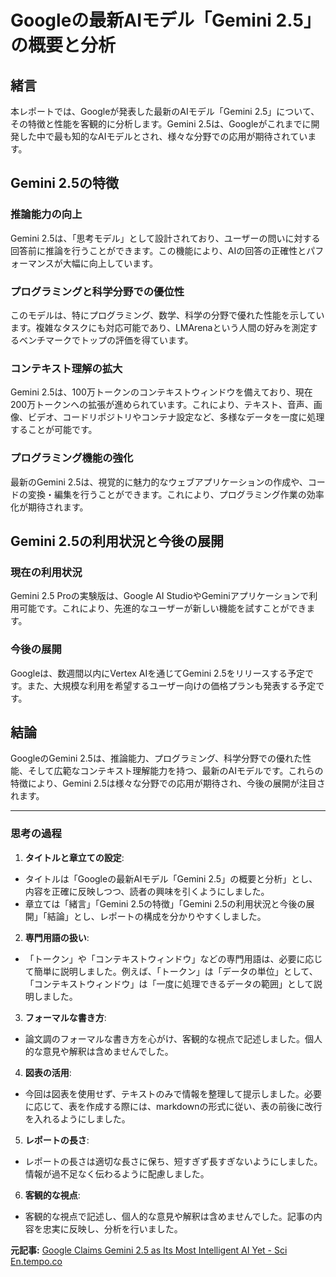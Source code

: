 # Googleの最新AIモデル「Gemini 2.5」の概要と分析

## 緒言

本レポートでは、Googleが発表した最新のAIモデル「Gemini 2.5」について、その特徴と性能を客観的に分析します。Gemini 2.5は、Googleがこれまでに開発した中で最も知的なAIモデルとされ、様々な分野での応用が期待されています。

## Gemini 2.5の特徴

### 推論能力の向上

Gemini 2.5は、「思考モデル」として設計されており、ユーザーの問いに対する回答前に推論を行うことができます。この機能により、AIの回答の正確性とパフォーマンスが大幅に向上しています。

### プログラミングと科学分野での優位性

このモデルは、特にプログラミング、数学、科学の分野で優れた性能を示しています。複雑なタスクにも対応可能であり、LMArenaという人間の好みを測定するベンチマークでトップの評価を得ています。

### コンテキスト理解の拡大

Gemini 2.5は、100万トークンのコンテキストウィンドウを備えており、現在200万トークンへの拡張が進められています。これにより、テキスト、音声、画像、ビデオ、コードリポジトリやコンテナ設定など、多様なデータを一度に処理することが可能です。

### プログラミング機能の強化

最新のGemini 2.5は、視覚的に魅力的なウェブアプリケーションの作成や、コードの変換・編集を行うことができます。これにより、プログラミング作業の効率化が期待されます。

## Gemini 2.5の利用状況と今後の展開

### 現在の利用状況

Gemini 2.5 Proの実験版は、Google AI StudioやGeminiアプリケーションで利用可能です。これにより、先進的なユーザーが新しい機能を試すことができます。

### 今後の展開

Googleは、数週間以内にVertex AIを通じてGemini 2.5をリリースする予定です。また、大規模な利用を希望するユーザー向けの価格プランも発表する予定です。

## 結論

GoogleのGemini 2.5は、推論能力、プログラミング、科学分野での優れた性能、そして広範なコンテキスト理解能力を持つ、最新のAIモデルです。これらの特徴により、Gemini 2.5は様々な分野での応用が期待され、今後の展開が注目されます。

---

### 思考の過程

1. **タイトルと章立ての設定**:
 - タイトルは「Googleの最新AIモデル「Gemini 2.5」の概要と分析」とし、内容を正確に反映しつつ、読者の興味を引くようにしました。
 - 章立ては「緒言」「Gemini 2.5の特徴」「Gemini 2.5の利用状況と今後の展開」「結論」とし、レポートの構成を分かりやすくしました。

2. **専門用語の扱い**:
 - 「トークン」や「コンテキストウィンドウ」などの専門用語は、必要に応じて簡単に説明しました。例えば、「トークン」は「データの単位」として、「コンテキストウィンドウ」は「一度に処理できるデータの範囲」として説明しました。

3. **フォーマルな書き方**:
 - 論文調のフォーマルな書き方を心がけ、客観的な視点で記述しました。個人的な意見や解釈は含めませんでした。

4. **図表の活用**:
 - 今回は図表を使用せず、テキストのみで情報を整理して提示しました。必要に応じて、表を作成する際には、markdownの形式に従い、表の前後に改行を入れるようにしました。

5. **レポートの長さ**:
 - レポートの長さは適切な長さに保ち、短すぎず長すぎないようにしました。情報が過不足なく伝わるように配慮しました。

6. **客観的な視点**:
 - 客観的な視点で記述し、個人的な意見や解釈は含めませんでした。記事の内容を忠実に反映し、分析を行いました。

**元記事:** [Google Claims Gemini 2.5 as Its Most Intelligent AI Yet - Sci En.tempo.co](https://en.tempo.co/amp/1991466/google-claims-gemini-2-5-as-its-most-intelligent-ai-yet)